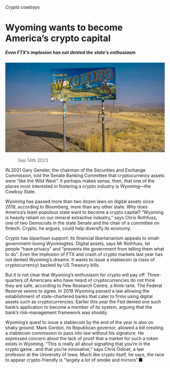 ###### Crypto cowboys

# Wyoming wants to become America’s crypto capital 

##### Even FTX’s implosion has not dented the state’s enthusiasm 

![image](images/20230916_USP503.jpg) 

> Sep 14th 2023 

IN 2021 Gary Gensler, the chairman of the Securities and Exchange Commission, told the Senate Banking Committee that cryptocurrency assets were “like the Wild West”. It perhaps makes sense, then, that one of the places most interested in fostering a crypto industry is Wyoming—the Cowboy State. 

Wyoming has passed more than two dozen laws on digital assets since 2019, according to Bloomberg, more than any other state. Why does America’s least-populous state want to become a crypto capital? “Wyoming is heavily reliant on our mineral extractive industry,” says Chris Rothfuss, one of two Democrats in the state Senate and the chair of a committee on fintech. Crypto, he argues, could help diversify its economy. 

Crypto has bipartisan support: its financial libertarianism appeals to small-government-loving Wyomingites. Digital assets, says Mr Rothfuss, let people “have privacy” and “prevents the government from telling them what to do”. Even the implosion of FTX and crash of crypto markets last year has not dented Wyoming’s dreams. It wants to issue a stablecoin (a class of cryptocurrency) backed by US Treasury bills. 

But it is not clear that Wyoming’s enthusiasm for crypto will pay off. Three-quarters of Americans who have heard of cryptocurrencies do not think they are safe, according to Pew Research Centre, a think-tank. The Federal Reserve seems to agree. In 2019 Wyoming passed a law allowing the establishment of state-chartered banks that cater to firms using digital assets such as cryptocurrencies. Earlier this year the Fed denied one such bank’s application to become a member of its system, arguing that the bank’s risk-management framework was shoddy. 

Wyoming’s quest to issue a stablecoin by the end of the year is also on shaky ground. Mark Gordon, its Republican governor, allowed a bill creating a stablecoin commission to pass into law without his signature. He expressed concern about the lack of proof that a market for such a token exists in Wyoming. “This is really all about signalling that you’re in the crypto game…and that you’re innovative,” says Chris Odinet, a law professor at the University of Iowa. Much like crypto itself, he says, the race to appear crypto-friendly is “largely a lot of smoke and mirrors”.■


